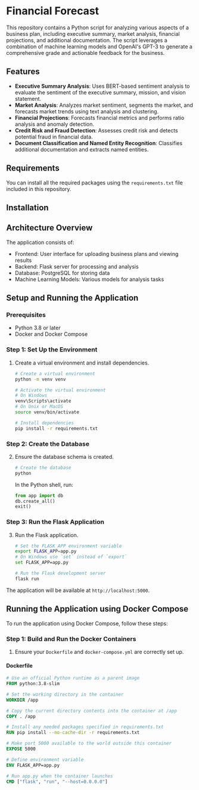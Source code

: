 # Financial Forecast

This repository contains a Python script for analyzing various aspects of a business plan, including executive summary, market analysis, financial projections, and additional documentation. The script leverages a combination of machine learning models and OpenAI's GPT-3 to generate a comprehensive grade and actionable feedback for the business.

## Features

- **Executive Summary Analysis**: Uses BERT-based sentiment analysis to evaluate the sentiment of the executive summary, mission, and vision statement.
- **Market Analysis**: Analyzes market sentiment, segments the market, and forecasts market trends using text analysis and clustering.
- **Financial Projections**: Forecasts financial metrics and performs ratio analysis and anomaly detection.
- **Credit Risk and Fraud Detection**: Assesses credit risk and detects potential fraud in financial data.
- **Document Classification and Named Entity Recognition**: Classifies additional documentation and extracts named entities.

## Requirements

You can install all the required packages using the `requirements.txt` file included in this repository.

## Installation

## Architecture Overview

The application consists of:
- Frontend: User interface for uploading business plans and viewing results
- Backend: Flask server for processing and analysis
- Database: PostgreSQL for storing data
- Machine Learning Models: Various models for analysis tasks

## Setup and Running the Application

### Prerequisites

- Python 3.8 or later
- Docker and Docker Compose

### Step 1: Set Up the Environment

1. Create a virtual environment and install dependencies.

    ```bash
    # Create a virtual environment
    python -m venv venv

    # Activate the virtual environment
    # On Windows
    venv\Scripts\activate
    # On Unix or MacOS
    source venv/bin/activate

    # Install dependencies
    pip install -r requirements.txt
    ```

### Step 2: Create the Database

2. Ensure the database schema is created.

    ```bash
    # Create the database
    python
    ```

    In the Python shell, run:

    ```python
    from app import db
    db.create_all()
    exit()
    ```

### Step 3: Run the Flask Application

3. Run the Flask application.

    ```bash
    # Set the FLASK_APP environment variable
    export FLASK_APP=app.py
    # On Windows use `set` instead of `export`
    set FLASK_APP=app.py

    # Run the Flask development server
    flask run
    ```

The application will be available at `http://localhost:5000`.

## Running the Application using Docker Compose

To run the application using Docker Compose, follow these steps:

### Step 1: Build and Run the Docker Containers

1. Ensure your `Dockerfile` and `docker-compose.yml` are correctly set up.

#### Dockerfile

```dockerfile
# Use an official Python runtime as a parent image
FROM python:3.8-slim

# Set the working directory in the container
WORKDIR /app

# Copy the current directory contents into the container at /app
COPY . /app

# Install any needed packages specified in requirements.txt
RUN pip install --no-cache-dir -r requirements.txt

# Make port 5000 available to the world outside this container
EXPOSE 5000

# Define environment variable
ENV FLASK_APP=app.py

# Run app.py when the container launches
CMD ["flask", "run", "--host=0.0.0.0"]
